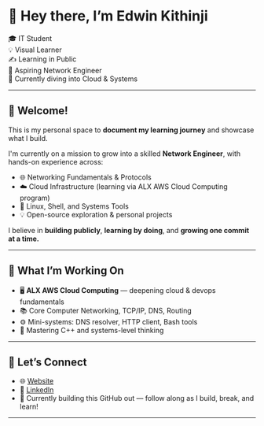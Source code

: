 # 👋 Hey there, I’m Edwin Kithinji

🎓 IT Student  
💡 Visual Learner  
✍️ Learning in Public  
🔧 Aspiring Network Engineer  
🚀 Currently diving into Cloud & Systems

---

## 🚀 Welcome!

This is my personal space to **document my learning journey** and showcase what I build.

I'm currently on a mission to grow into a skilled **Network Engineer**, with hands-on experience across:

- 🌐 Networking Fundamentals & Protocols  
- ☁️ Cloud Infrastructure (learning via ALX AWS Cloud Computing program)  
- 🧰 Linux, Shell, and Systems Tools  
- 💡 Open-source exploration & personal projects

I believe in **building publicly**, **learning by doing**, and **growing one commit at a time.**

---

## 🔨 What I’m Working On

- 🖥️ **ALX AWS Cloud Computing** — deepening cloud & devops fundamentals  
- 📚 Core Computer Networking, TCP/IP, DNS, Routing  
- ⚙️ Mini-systems: DNS resolver, HTTP client, Bash tools  
- 📘 Mastering C++ and systems-level thinking

---

## 🌱 Let’s Connect

- 🌐 [Website]()  
- 💼 [LinkedIn](https://www.linkedin.com/in/edwin-kithinji-02b469368/)  
- 📝 Currently building this GitHub out — follow along as I build, break, and learn!

---

